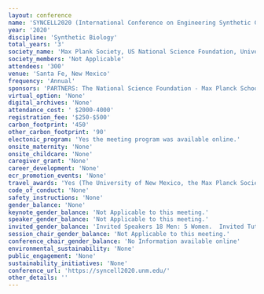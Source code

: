 ```yaml
---
layout: conference 
name: 'SYNCELL2020 (International Conference on Engineering Synthetic Cells and Organelles)'
year: '2020'
discipline: 'Synthetic Biology'
total_years: '3'
society_name: 'Max Plank Society, US National Science Foundation, University of New Mexico, Los Alamos National Laboratory Center for Non-Linear Studies, the New Mexico Consortium'
society_members: 'Not Applicable'
attendees: '300'
venue: 'Santa Fe, New Mexico'
frequency: 'Annual'
sponsors: 'PARTNERS: The National Science Foundation - Max Planck School Matter to Life - The University of New Mexico - New Mexico Consortium - Los Alamos National Laboratories SynCell2020 is funded by the National Science Foundation (NSF) award #CBET-1841170. Any opinions, findings or recommendations expressed in this material are those of the author(s) and do not necessarily reflect the views of our sponsors. '
virtual_option: 'None'
digital_archives: 'None'
attendance_cost: ' $2000-4000'
registration_fee: '$250-$500'
carbon_footprint: '450'
other_carbon_footprint: '90'
electonic_program: 'Yes the meeting program was available online.'
onsite_maternity: 'None'
onsite_childcare: 'None'
caregiver_grant: 'None'
career_development: 'None'
ecr_promotion_events: 'None'
travel_awards: 'Yes (The University of New Mexico, the Max Planck Society and the International Conference on Engineering Synthetic Cells and Organelles is pleased to announce sponsored support for student/postdoc travel to the conference from: Los Alamos National Laboratory Center for Non-Linear Studies,     Max Planck School Matter to Life,     National Science Foundation, and     New Mexico Consortium.     Students and postdoctoral fellows from US institutions, US students at non-US institutions and international students at non-US institutions are eligible to apply.  Priority for available funds will be given to students who (a) present a contributed talk or poster at the conference (Call for Abstracts), (b) are from underrepresented groups, such as women, minorities or persons with disabilities, and (c) are from resource-limited research groups but show serious intent and interest in the field. '
code_of_conduct: 'None'
safety_instructions: 'None'
gender_balance: 'None'
keynote_gender_balance: 'Not Applicable to this meeting.'
speaker_gender_balance: 'Not Applicable to this meeting.'
invited_gender_balance: 'Invited Speakers 18 Men: 5 Women.  Invited Tutorial Speakers: 5 Men: 2 Women'
session_chair_gender_balance: 'Not Applicable to this meeting.'
conference_chair_gender_balance: 'No Information available online'
environmental_sustainability: 'None'
public_engagement: 'None'
sustainability_initiatives: 'None'
conference_url: 'https://syncell2020.unm.edu/'
other_details: ''
---
```

